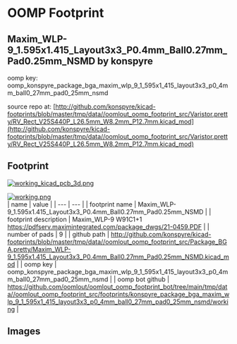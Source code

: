 # OOMP Footprint  
## Maxim_WLP-9_1.595x1.415_Layout3x3_P0.4mm_Ball0.27mm_Pad0.25mm_NSMD  by konspyre  
  
oomp key: oomp_konspyre_package_bga_maxim_wlp_9_1_595x1_415_layout3x3_p0_4mm_ball0_27mm_pad0_25mm_nsmd  
  
source repo at: [http://github.com/konspyre/kicad-footprints/blob/master/tmp/data//oomlout_oomp_footprint_src/Varistor.pretty/RV_Rect_V25S440P_L26.5mm_W8.2mm_P12.7mm.kicad_mod](http://github.com/konspyre/kicad-footprints/blob/master/tmp/data//oomlout_oomp_footprint_src/Varistor.pretty/RV_Rect_V25S440P_L26.5mm_W8.2mm_P12.7mm.kicad_mod)  
## Footprint  
  
[![working_kicad_pcb_3d.png](working_kicad_pcb_3d_600.png)](working_kicad_pcb_3d.png)  
  
[![working.png](working_600.png)](working.png)  
| name | value | 
| --- | --- | 
| footprint name | Maxim_WLP-9_1.595x1.415_Layout3x3_P0.4mm_Ball0.27mm_Pad0.25mm_NSMD | 
| footprint description | Maxim_WLP-9 W91C1+1 https://pdfserv.maximintegrated.com/package_dwgs/21-0459.PDF | 
| number of pads | 9 | 
| github path | http://github.com/konspyre/kicad-footprints/blob/master/tmp/data//oomlout_oomp_footprint_src/Package_BGA.pretty/Maxim_WLP-9_1.595x1.415_Layout3x3_P0.4mm_Ball0.27mm_Pad0.25mm_NSMD.kicad_mod | 
| oomp key | oomp_konspyre_package_bga_maxim_wlp_9_1_595x1_415_layout3x3_p0_4mm_ball0_27mm_pad0_25mm_nsmd | 
| oomp bot github | https://github.com/oomlout/oomlout_oomp_footprint_bot/tree/main/tmp/data//oomlout_oomp_footprint_src/footprints/konspyre_package_bga_maxim_wlp_9_1_595x1_415_layout3x3_p0_4mm_ball0_27mm_pad0_25mm_nsmd/working | 
## Images  
